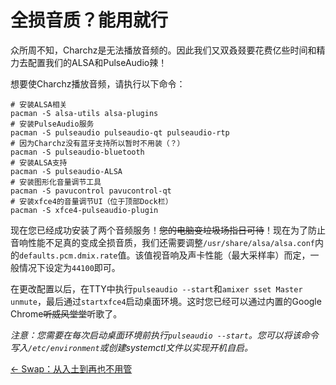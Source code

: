 # 全损音质？能用就行
众所周不知，Charchz是无法播放音频的。因此我们又双叒叕要花费亿些时间和精力去配置我们的ALSA和PulseAudio辣！    
    
想要使Charchz播放音频，请执行以下命令：    
    
``` shell
# 安装ALSA相关
pacman -S alsa-utils alsa-plugins
# 安装PulseAudio服务
pacman -S pulseaudio pulseaudio-qt pulseaudio-rtp 
# 因为Charchz没有蓝牙支持所以暂时不用装（？）
pacman -S pulseaudio-bluetooth
# 安装ALSA支持
pacman -S pulseaudio-ALSA
# 安装图形化音量调节工具
pacman -S pavucontrol pavucontrol-qt
# 安装xfce4的音量调节UI（位于顶部Dock栏）
pacman -S xfce4-pulseaudio-plugin
```
    
现在您已经成功安装了两个音频服务！~~您的电脑变垃圾场指日可待~~！现在为了防止音响性能不足真的变成全损音质，我们还需要调整`/usr/share/alsa/alsa.conf`内的`defaults.pcm.dmix.rate`值。该值视音响及声卡性能（最大采样率）而定，一般情况下设定为`44100`即可。    
    
在更改配置以后，在TTY中执行`pulseaudio --start`和`amixer sset Master unmute`，最后通过`startxfce4`启动桌面环境。这时您已经可以通过内置的Google Chrome~~听威风堂堂~~听歌了。    
    
*注意：您需要在每次启动桌面环境前执行`pulseaudio --start`。您可以将该命令写入`/etc/environment`或创建systemctl文件以实现开机自启。*    
    
[← Swap：从入土到再也不用管](swap.md)

